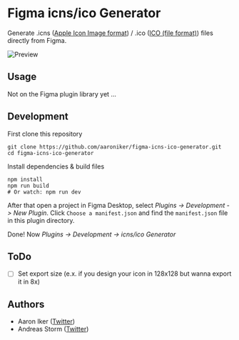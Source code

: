 # Figma icns/ico Generator

Generate .icns ([Apple Icon Image format](https://en.wikipedia.org/wiki/Apple_Icon_Image_format)) / .ico ([ICO (file format)](https://en.wikipedia.org/wiki/ICO_(file_format))) files directly from Figma.

![Preview](https://aaroniker.me/icnsicopreview.png)

## Usage

Not on the Figma plugin library yet ...

## Development

First clone this repository
```shell
git clone https://github.com/aaroniker/figma-icns-ico-generator.git
cd figma-icns-ico-generator
```

Install dependencies & build files
```shell
npm install
npm run build
# Or watch: npm run dev
```

After that open a project in Figma Desktop, select _Plugins -> Development -> New Plugin_. Click `Choose a manifest.json` and find the `manifest.json` file in this plugin directory.

Done! Now _Plugins -> Development -> icns/ico Generator_

## ToDo

- [ ] Set export size (e.x. if you design your icon in 128x128 but wanna export it in 8x)

## Authors

- Aaron Iker ([Twitter](https://twitter.com/aaroniker_me))
- Andreas Storm ([Twitter](https://twitter.com/st8rmi))
